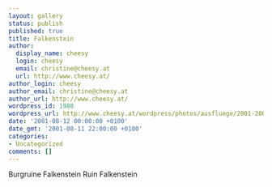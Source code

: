 ```yaml
---
layout: gallery
status: publish
published: true
title: Falkenstein
author:
  display_name: cheesy
  login: cheesy
  email: christine@cheesy.at
  url: http://www.cheesy.at/
author_login: cheesy
author_email: christine@cheesy.at
author_url: http://www.cheesy.at/
wordpress_id: 1988
wordpress_url: http://www.cheesy.at/wordpress/photos/ausfluege/2001-2002/2001-08-12/
date: '2001-08-12 00:00:00 +0100'
date_gmt: '2001-08-11 22:00:00 +0100'
categories:
- Uncategorized
comments: []
---
```

<!--:de-->Burgruine Falkenstein
<!--:--><!--:en-->Ruin Falkenstein
<!--:-->
